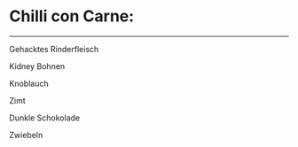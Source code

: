 # Chilli con Carne:
---
Gehacktes Rinderfleisch

Kidney Bohnen 

Knoblauch

Zimt

Dunkle Schokolade 

Zwiebeln
